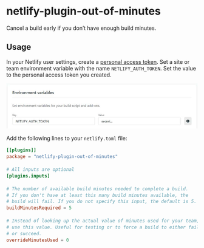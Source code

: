 # netlify-plugin-out-of-minutes

Cancel a build early if you don&#x02bc;t have enough build minutes.

## Usage

In your Netlify user settings, create a [personal access token][a]. Set a site or team environment variable with the
name `NETLIFY_AUTH_TOKEN`. Set the value to the personal access token you created.

[a]: https://app.netlify.com/user/applications#personal-access-tokens

![Netlify environment variable][b]

[b]: netlify-environment-variable.jpg

Add the following lines to your `netlify.toml` file:

```toml
[[plugins]]
package = "netlify-plugin-out-of-minutes"

# All inputs are optional
[plugins.inputs]

# The number of available build minutes needed to complete a build.
# If you don't have at least this many build minutes available, the
# build will fail. If you do not specify this input, the default is 5.
buildMinutesRequired = 5

# Instead of looking up the actual value of minutes used for your team,
# use this value. Useful for testing or to force a build to either fail
# or succeed.
overrideMinutesUsed = 0
```
